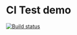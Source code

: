 # CI Test demo

[![Build status](https://ci.appveyor.com/api/projects/status/srk3h8n6xk2twg0j?svg=true)](https://ci.appveyor.com/project/melnikonayana/ajs-6-2-destructuring)
